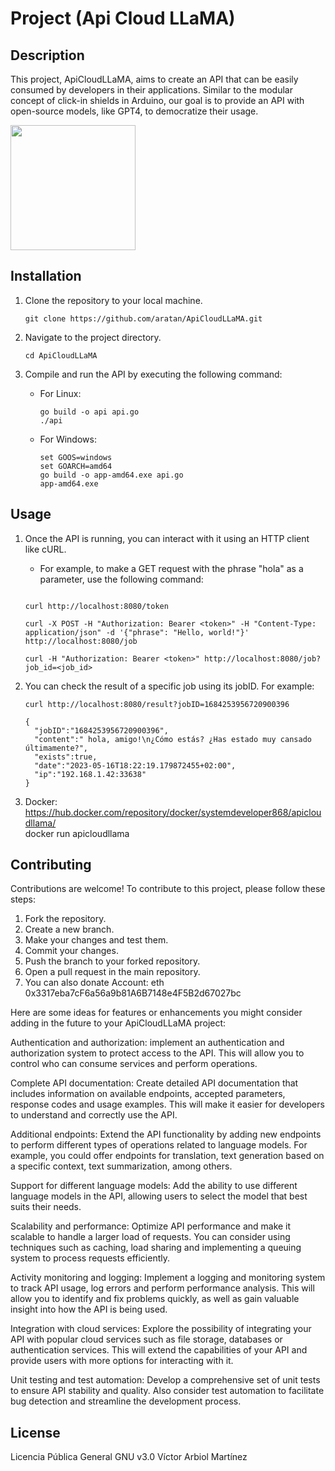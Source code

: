 
Project (Api Cloud LLaMA)
============

Description
-----------

This project, ApiCloudLLaMA, aims to create an API that can be easily consumed by developers in their applications. Similar to the modular concept of click-in shields in Arduino, our goal is to provide an API with open-source models, like GPT4, to democratize their usage.

<img src="https://th.bing.com/th/id/OIG.mdR6q5sRWVj2WDWk7THM?pid=ImgGn" width="200" height="200" >


Installation
------------

1.  Clone the repository to your local machine.
    
    ```shell
    git clone https://github.com/aratan/ApiCloudLLaMA.git
    ```
    
2.  Navigate to the project directory.
    
    ```shell
    cd ApiCloudLLaMA
    ```
    
3.  Compile and run the API by executing the following command:
    *   For Linux:
        
        ```shell
        go build -o api api.go
        ./api
        ```
        
    *   For Windows:
        
        ```shell
        set GOOS=windows
        set GOARCH=amd64
        go build -o app-amd64.exe api.go
        app-amd64.exe
        ```
        

Usage
-----

1.  Once the API is running, you can interact with it using an HTTP client like cURL.
    *   For example, to make a GET request with the phrase "hola" as a parameter, use the following command:
        

    
     ```shell
     
     curl http://localhost:8080/token
     
     curl -X POST -H "Authorization: Bearer <token>" -H "Content-Type: application/json" -d '{"phrase": "Hello, world!"}' http://localhost:8080/job
     
     curl -H "Authorization: Bearer <token>" http://localhost:8080/job?job_id=<job_id>
     
     ```
        
2.  You can check the result of a specific job using its jobID. For example:
    
    ```shell
    curl http://localhost:8080/result?jobID=1684253956720900396
    
    {
      "jobID":"1684253956720900396",
      "content":" hola, amigo!\n¿Cómo estás? ¿Has estado muy cansado últimamente?",
      "exists":true,
      "date":"2023-05-16T18:22:19.179872455+02:00",
      "ip":"192.168.1.42:33638"
    }
    ```
3. Docker:
    https://hub.docker.com/repository/docker/systemdeveloper868/apicloudllama/    
    docker run apicloudllama


Contributing
------------

Contributions are welcome! To contribute to this project, please follow these steps:

1.  Fork the repository.
2.  Create a new branch.
3.  Make your changes and test them.
4.  Commit your changes.
5.  Push the branch to your forked repository.
6.  Open a pull request in the main repository.
7.  You can also donate Account: eth 0x3317eba7cF6a56a9b81A6B7148e4F5B2d67027bc

Here are some ideas for features or enhancements you might consider adding in the future to your ApiCloudLLaMA project:

Authentication and authorization: implement an authentication and authorization system to protect access to the API. This will allow you to control who can consume services and perform operations.


Complete API documentation: Create detailed API documentation that includes information on available endpoints, accepted parameters, response codes and usage examples. This will make it easier for developers to understand and correctly use the API.


Additional endpoints: Extend the API functionality by adding new endpoints to perform different types of operations related to language models. For example, you could offer endpoints for translation, text generation based on a specific context, text summarization, among others.


Support for different language models: Add the ability to use different language models in the API, allowing users to select the model that best suits their needs.


Scalability and performance: Optimize API performance and make it scalable to handle a larger load of requests. You can consider using techniques such as caching, load sharing and implementing a queuing system to process requests efficiently.


Activity monitoring and logging: Implement a logging and monitoring system to track API usage, log errors and perform performance analysis. This will allow you to identify and fix problems quickly, as well as gain valuable insight into how the API is being used.


Integration with cloud services: Explore the possibility of integrating your API with popular cloud services such as file storage, databases or authentication services. This will extend the capabilities of your API and provide users with more options for interacting with it.


Unit testing and test automation: Develop a comprehensive set of unit tests to ensure API stability and quality. Also consider test automation to facilitate bug detection and streamline the development process.

License
-------
Licencia Pública General GNU v3.0
Víctor Arbiol Martínez

